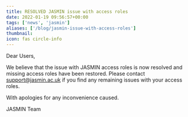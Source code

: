 ```yaml
---
title: RESOLVED JASMIN issue with access roles
date: 2022-01-19 09:56:57+00:00
tags: ['news', 'jasmin']
aliases: ['/blog/jasmin-issue-with-access-roles']
thumbnail: 
icon: fas circle-info
---
```



Dear Users,



We believe that the issue with JASMIN access roles is now resolved and missing access roles have been restored. Please contact [support@jasmin.ac.uk](mailto:support@jasmin.ac.uk) if you find any remaining issues with your access roles.  
  



With apologies for any inconvenience caused.


JASMIN Team



